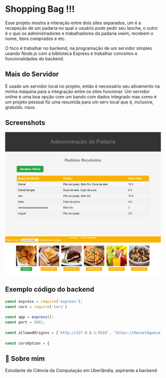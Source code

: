 
# Shopping Bag !!!

Esse projeto mostra a interação entre dois sites separados, um é a recepeção de um padaria no qual o usuário pode pedir seu lanche, o outro é o que os administradores e trabalhadores da padaria veem, recebem o nome, ítens comprados e etc.

O foco é trabalhar no backend, na programação de um servidor simples usando Node.js com a biblioteca Express e trabalhar conceitos e funcionalidades do backend.

## Mais do Servidor
É usado um servidor local no projeto, então é necessário seu ativamento na minha máquina para a integração entre os sites funcionar. Um servidor online é uma boa opção com um bando com dados integrado mas como é um projeto pessoal fiz uma resumida para um serv local que é, inclusive, gratuido. risos.

## Screenshots

![App Screenshot](Assets/Screenshot1.png)
![App Screenshot](Assets/Screenshot2.png)



## Exemplo código do backend

```javascript
const express = require('express'); 
const cors = require('cors')

const app = express();              
const port = 3001;

const allowedOrigins = ['http://127.0.0.1:5510', 'https://danielbgoncalves.github.io'];

const corsOption = {
```


## 🚀 Sobre mim
Estudante de Ciência da Computação em Uberlândia, aspirante a backend 

